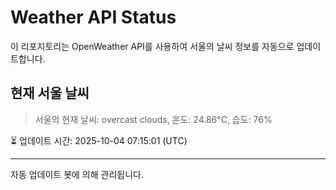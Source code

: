 
# Weather API Status

이 리포지토리는 OpenWeather API를 사용하여 서울의 날씨 정보를 자동으로 업데이트합니다.

## 현재 서울 날씨
> 서울의 현재 날씨: overcast clouds, 온도: 24.86°C, 습도: 76%

⏳ 업데이트 시간: 2025-10-04 07:15:01 (UTC)

---
자동 업데이트 봇에 의해 관리됩니다.
